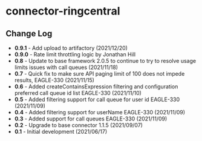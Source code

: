 # connector-ringcentral

## Change Log

+ **0.9.1** - Add upload to artifactory (2021/12/20)
+ **0.9.0** - Rate limit throttling logic by Jonathan Hill
+ **0.8** - Update to base framework 2.0.5 to continue to try to resolve usage limits issues with call queues (2021/11/18)
+ **0.7** - Quick fix to make sure API paging limit of 100 does not impede results, EAGLE-330 (2021/11/15)
+ **0.6** - Added createContainsExpression filtering and configuration preferred call queue id list EAGLE-330 (2021/11/10)
+ **0.5** - Added filtering support for call queue for user id EAGLE-330 (2021/11/09)
+ **0.4** - Added filtering support for userName EAGLE-330 (2021/11/09)
+ **0.3** - Added support for call queues EAGLE-330 (2021/11/09)
+ **0.2** - Upgrade to base connector 1.1.5 (2021/09/07)
+ **0.1** - Initial development (2021/06/17)
